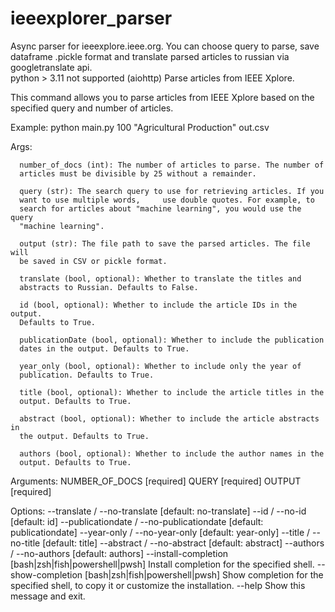 # ieeexplorer_parser
Async parser for ieeexplore.ieee.org. You can choose query to parse, save dataframe .pickle format and translate parsed articles to russian via googletranslate api. <br />
python > 3.11 not supported (aiohttp)
Parse articles from IEEE Xplore.

  This command allows you to parse articles from IEEE Xplore based on the
  specified query and number of articles.

  Example: python main.py 100 "Agricultural Production" out.csv

  Args:

      number_of_docs (int): The number of articles to parse. The number of
      articles must be divisible by 25 without a remainder.

      query (str): The search query to use for retrieving articles. If you
      want to use multiple words,     use double quotes. For example, to
      search for articles about "machine learning", you would use the query
      "machine learning".

      output (str): The file path to save the parsed articles. The file will
      be saved in CSV or pickle format.

      translate (bool, optional): Whether to translate the titles and
      abstracts to Russian. Defaults to False.

      id (bool, optional): Whether to include the article IDs in the output.
      Defaults to True.

      publicationDate (bool, optional): Whether to include the publication
      dates in the output. Defaults to True.

      year_only (bool, optional): Whether to include only the year of
      publication. Defaults to True.

      title (bool, optional): Whether to include the article titles in the
      output. Defaults to True.

      abstract (bool, optional): Whether to include the article abstracts in
      the output. Defaults to True.

      authors (bool, optional): Whether to include the author names in the
      output. Defaults to True.

Arguments:
  NUMBER_OF_DOCS  [required]
  QUERY           [required]
  OUTPUT          [required]

Options:
  --translate / --no-translate    [default: no-translate]
  --id / --no-id                  [default: id]
  --publicationdate / --no-publicationdate
                                  [default: publicationdate]
  --year-only / --no-year-only    [default: year-only]
  --title / --no-title            [default: title]
  --abstract / --no-abstract      [default: abstract]
  --authors / --no-authors        [default: authors]
  --install-completion [bash|zsh|fish|powershell|pwsh]
                                  Install completion for the specified shell.
  --show-completion [bash|zsh|fish|powershell|pwsh]
                                  Show completion for the specified shell, to
                                  copy it or customize the installation.
  --help                          Show this message and exit.
